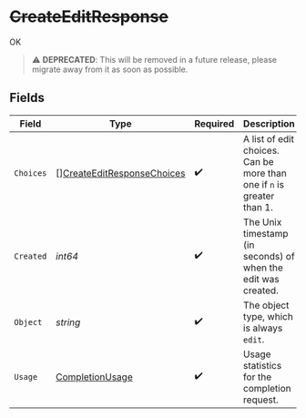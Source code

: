 # ~~CreateEditResponse~~

OK

> :warning: **DEPRECATED**: This will be removed in a future release, please migrate away from it as soon as possible.


## Fields

| Field                                                                           | Type                                                                            | Required                                                                        | Description                                                                     |
| ------------------------------------------------------------------------------- | ------------------------------------------------------------------------------- | ------------------------------------------------------------------------------- | ------------------------------------------------------------------------------- |
| `Choices`                                                                       | [][CreateEditResponseChoices](../../models/shared/createeditresponsechoices.md) | :heavy_check_mark:                                                              | A list of edit choices. Can be more than one if `n` is greater than 1.          |
| `Created`                                                                       | *int64*                                                                         | :heavy_check_mark:                                                              | The Unix timestamp (in seconds) of when the edit was created.                   |
| `Object`                                                                        | *string*                                                                        | :heavy_check_mark:                                                              | The object type, which is always `edit`.                                        |
| `Usage`                                                                         | [CompletionUsage](../../models/shared/completionusage.md)                       | :heavy_check_mark:                                                              | Usage statistics for the completion request.                                    |